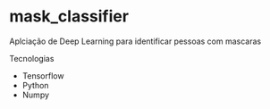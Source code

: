 # mask_classifier

Aplciação de Deep Learning para identificar pessoas com mascaras

Tecnologias
- Tensorflow
- Python
- Numpy
